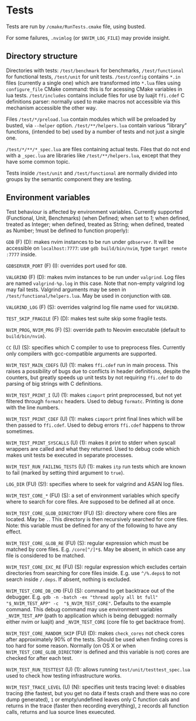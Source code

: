 # Tests

Tests are run by `/cmake/RunTests.cmake` file, using busted.

For some failures, `.nvimlog` (or `$NVIM_LOG_FILE`) may provide insight.

## Directory structure

Directories with tests: `/test/benchmark` for benchmarks, `/test/functional` for 
functional tests, `/test/unit` for unit tests. `/test/config` contains `*.in` 
files (currently a single one) which are transformed into `*.lua` files using 
`configure_file` CMake command: this is for acessing CMake variables in lua 
tests. `/test/includes` contains include files for use by luajit `ffi.cdef` 
C definitions parser: normally used to make macros not accessible via this 
mechanism accessible the other way.

Files `/test/*/preload.lua` contain modules which will be preloaded by busted, 
via `--helper` option. `/test/**/helpers.lua` contain various “library” 
functions, (intended to be) used by a number of tests and not just a single one.

`/test/*/**/*_spec.lua` are files containing actual tests. Files that do not end 
with a `_spec.lua` are libraries like `/test/**/helpers.lua`, except that they 
have some common topic.

Tests inside `/test/unit` and `/test/functional` are normally divided into 
groups by the semantic component they are testing.

## Environment variables

Test behaviour is affected by environment variables. Currently supported 
(Functional, Unit, Benchmarks) (when Defined; when set to _1_; when defined, 
treated as Integer; when defined, treated as String; when defined, treated as 
Number; !must be defined to function properly):

`GDB` (F) (D): makes nvim instances to be run under `gdbserver`. It will be 
accessible on `localhost:7777`: use `gdb build/bin/nvim`, type `target remote 
:7777` inside.

`GDBSERVER_PORT` (F) (I): overrides port used for `GDB`.

`VALGRIND` (F) (D): makes nvim instances to be run under `valgrind`. Log files 
are named `valgrind-%p.log` in this case. Note that non-empty valgrind log may 
fail tests. Valgrind arguments may be seen in `/test/functional/helpers.lua`. 
May be used in conjunction with `GDB`.

`VALGRIND_LOG` (F) (S): overrides valgrind log file name used for `VALGRIND`.

`TEST_SKIP_FRAGILE` (F) (D): makes test suite skip some fragile tests.

`NVIM_PROG`, `NVIM_PRG` (F) (S): override path to Neovim executable (default to 
`build/bin/nvim`).

`CC` (U) (S): specifies which C compiler to use to preprocess files. Currently 
only compilers with gcc-compatible arguments are supported.

`NVIM_TEST_MAIN_CDEFS` (U) (1): makes `ffi.cdef` run in main process. This 
raises a possibility of bugs due to conflicts in header definitions, despite the 
counters, but greatly speeds up unit tests by not requiring `ffi.cdef` to do 
parsing of big strings with C definitions.

`NVIM_TEST_PRINT_I` (U) (1): makes `cimport` print preprocessed, but not yet 
filtered through `formatc` headers. Used to debug `formatc`. Printing is done 
with the line numbers.

`NVIM_TEST_PRINT_CDEF` (U) (1): makes `cimport` print final lines which will be 
then passed to `ffi.cdef`. Used to debug errors `ffi.cdef` happens to throw 
sometimes.

`NVIM_TEST_PRINT_SYSCALLS` (U) (1): makes it print to stderr when syscall 
wrappers are called and what they returned. Used to debug code which makes unit 
tests be executed in separate processes.

`NVIM_TEST_RUN_FAILING_TESTS` (U) (1): makes `itp` run tests which are known to 
fail (marked by setting third argument to `true`).

`LOG_DIR` (FU) (S!): specifies where to seek for valgrind and ASAN log files.

`NVIM_TEST_CORE_*` (FU) (S): a set of environment variables which specify where 
to search for core files. Are supposed to be defined all at once.

`NVIM_TEST_CORE_GLOB_DIRECTORY` (FU) (S): directory where core files are 
located. May be `.`. This directory is then recursively searched for core files. 
Note: this variable must be defined for any of the following to have any effect.

`NVIM_TEST_CORE_GLOB_RE` (FU) (S): regular expression which must be matched by 
core files. E.g. `/core[^/]*$`. May be absent, in which case any file is 
considered to be matched.

`NVIM_TEST_CORE_EXC_RE` (FU) (S): regular expression which excludes certain 
directories from searching for core files inside. E.g. use `^/%.deps$` to not 
search inside `/.deps`. If absent, nothing is excluded.

`NVIM_TEST_CORE_DB_CMD` (FU) (S): command to get backtrace out of the debugger. 
E.g. `gdb -n -batch -ex "thread apply all bt full" "$_NVIM_TEST_APP" -c 
"$_NVIM_TEST_CORE"`. Defaults to the example command. This debug command may use 
environment variables `_NVIM_TEST_APP` (path to application which is being 
debugged: normally either nvim or luajit) and `_NVIM_TEST_CORE` (core file to 
get backtrace from).

`NVIM_TEST_CORE_RANDOM_SKIP` (FU) (D): makes `check_cores` not check cores after 
approximately 90% of the tests. Should be used when finding cores is too hard 
for some reason. Normally (on OS X or when `NVIM_TEST_CORE_GLOB_DIRECTORY` is 
defined and this variable is not) cores are checked for after each test.

`NVIM_TEST_RUN_TESTTEST` (U) (1): allows running `test/unit/testtest_spec.lua` 
used to check how testing infrastructure works.

`NVIM_TEST_TRACE_LEVEL` (U) (N): specifies unit tests tracing level: `0` 
disables tracing (the fastest, but you get no data if tests crash and there was 
no core dump generated), `1` or empty/undefined leaves only C function cals and 
returns in the trace (faster then recording everything), `2` records all 
function calls, returns and lua source lines exuecuted.
